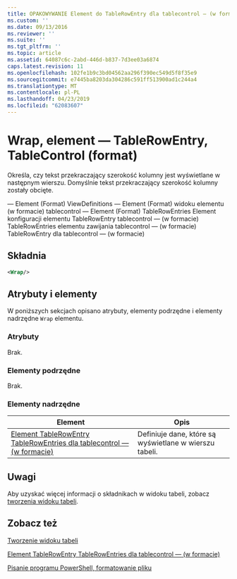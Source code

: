 ```yaml
---
title: OPAKOWYWANIE Element do TableRowEntry dla tablecontrol — (w formacie) | Dokumentacja firmy Microsoft
ms.custom: ''
ms.date: 09/13/2016
ms.reviewer: ''
ms.suite: ''
ms.tgt_pltfrm: ''
ms.topic: article
ms.assetid: 64087c6c-2abd-446d-b837-7d3ee03a6874
caps.latest.revision: 11
ms.openlocfilehash: 102fe1b9c3bd04562aa296f390ec549d5f8f35e9
ms.sourcegitcommit: e7445ba8203da304286c591ff513900ad1c244a4
ms.translationtype: MT
ms.contentlocale: pl-PL
ms.lasthandoff: 04/23/2019
ms.locfileid: "62083607"
---
```

# <a name="wrap-element-for-tablerowentry-for-tablecontrol--format"></a>Wrap, element — TableRowEntry, TableControl (format)

Określa, czy tekst przekraczający szerokość kolumny jest wyświetlane w następnym wierszu. Domyślnie tekst przekraczający szerokość kolumny zostały obcięte.

— Element (Format) ViewDefinitions — Element (Format) widoku elementu (w formacie) tablecontrol — Element (Format) TableRowEntries Element konfiguracji elementu TableRowEntry tablecontrol — (w formacie) TableRowEntries elementu zawijania tablecontrol — (w formacie) TableRowEntry dla tablecontrol — (w formacie)

## <a name="syntax"></a>Składnia

```xml
<Wrap/>
```

## <a name="attributes-and-elements"></a>Atrybuty i elementy

W poniższych sekcjach opisano atrybuty, elementy podrzędne i elementy nadrzędne `Wrap` elementu.

### <a name="attributes"></a>Atrybuty

Brak.

### <a name="child-elements"></a>Elementy podrzędne

Brak.

### <a name="parent-elements"></a>Elementy nadrzędne

|Element|Opis|
|-------------|-----------------|
|[Element TableRowEntry TableRowEntries dla tablecontrol — (w formacie)](./tablerowentry-element-for-tablerowentries-for-tablecontrol-format.md)|Definiuje dane, które są wyświetlane w wierszu tabeli.|

## <a name="remarks"></a>Uwagi

Aby uzyskać więcej informacji o składnikach w widoku tabeli, zobacz [tworzenia widoku tabeli](./creating-a-table-view.md).

## <a name="see-also"></a>Zobacz też

[Tworzenie widoku tabeli](./creating-a-table-view.md)

[Element TableRowEntry TableRowEntries dla tablecontrol — (w formacie)](./tablerowentry-element-for-tablerowentries-for-tablecontrol-format.md)

[Pisanie programu PowerShell, formatowanie pliku](./writing-a-powershell-formatting-file.md)
